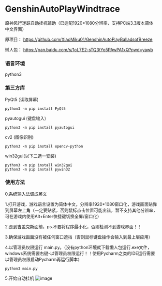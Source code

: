 # GenshinAutoPlayWindtrace
原神风行迷踪自动挂机辅助（已适配1920*1080分辨率，支持PC端3.3版本简体中文界面）

原项目：
https://github.com/XiaoMiku01/GenshinAutoPlayBalladsofBreeze

懒人包：
https://pan.baidu.com/s/1oL7E2-sTQ3tYo5PAwPA1xQ?pwd=yawb

### 语言环境
python3

### 第三方库
PyQt5	(读取屏幕)
```shell
python3 -m pip install PyQt5
```
pyautogui	(键盘输入)
```shell
python3 -m pip install pyautogui
```
cv2		(图像识别)
```shell
python3 -m pip install opencv-python
```

win32gui(以下二选一安装)
```shell
python3 -m pip install win32gui
python3 -m pip install pywin32
```

### 使用方法
0.系统输入法调成英文

1.打开游戏，游戏语言设置为简体中文，分辨率1920*1080窗口化，游戏画面贴靠到屏幕左上角（一定要贴紧，否则鼠标点击位置可能出错，暂不支持其他分辨率，可在游戏内使用Alt+Enter快捷键切换全屏/窗口化）

2.走到吉盖克斯面前，ps.不要将程序最小化，否则检测不到游戏界面！！

3.确保游戏画面没有被任何窗口遮挡（否则鼠标键盘操作会输入到最上层应用）

4.以管理员权限运行 main.py。（没有python环境就下载懒人包运行.exe文件，windows系统需要右键-以管理员权限运行！！使用Pycharm之类的IDE运行需要以管理员权限启动Pycharm再运行脚本）
```shell
python3 main.py
```
5.开始自动挂机
![image](游戏窗口贴靠说明.png)
